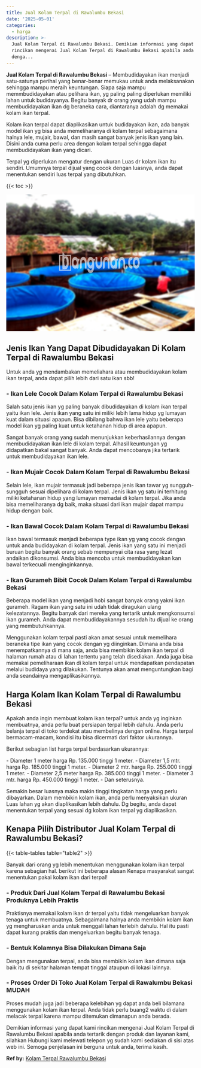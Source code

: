 ```yaml
---
title: Jual Kolam Terpal di Rawalumbu Bekasi
date: '2025-05-01'
categories:
  - harga
description: >-
  Jual Kolam Terpal di Rawalumbu Bekasi. Demikian informasi yang dapat kami
  rincikan mengenai Jual Kolam Terpal di Rawalumbu Bekasi apabila anda tertarik
  denga...
---
```


**Jual Kolam Terpal di Rawalumbu Bekasi** – Membudidayakan ikan menjadi satu-satunya perihal yang benar-benar memukau untuk anda melaksanakan sehingga mampu meraih keuntungan. Siapa saja mampu memmbudidayakan atau pelihara ikan, yg paling paling diperlukan memiliki lahan untuk budidayanya. Begitu banyak dr orang yang udah mampu membudidayakan ikan dg beraneka cara, diantaranya adalah dg memakai kolam ikan terpal.

Kolam ikan terpal dapat diaplikasikan untuk budidayakan ikan, ada banyak model ikan yg bisa anda memeliharanya di kolam terpal sebagaimana halnya lele, mujair, bawal, dan masih sangat banyak jenis ikan yang lain. Disini anda cuma perlu area dengan kolam terpal sehingga dapat membudidayakan ikan yang dicari.

Terpal yg diperlukan mengatur dengan ukuran Luas dr kolam ikan itu sendiri. Umumnya terpal dijual yang cocok dengan luasnya, anda dapat menentukan sendiri luas terpal yang dibutuhkan.

{{< toc >}}

![Jual Kolam Terpal di Rawalumbu Bekasi](/images/jual-kolam-terpal-37.png)

## Jenis Ikan Yang Dapat Dibudidayakan Di Kolam Terpal di Rawalumbu Bekasi

Untuk anda yg mendambakan memeliahara atau membudidayakan kolam ikan terpal, anda dapat pilih lebih dari satu ikan sbb!

### \- Ikan Lele Cocok Dalam Kolam Terpal di Rawalumbu Bekasi

Salah satu jenis ikan yg paling banyak dibudidayakan di kolam ikan terpal yaitu ikan lele. Jenis ikan yang satu ini miliki lebih lama hidup yg lumayan kuat dalam situasi apapun. Bisa dibilang bahwa ikan lele yaitu beberapa model ikan yg paling kuat untuk ketahanan hidup di area apapun.

Sangat banyak orang yang sudah menunjukkan keberhasilannya dengan membudidayakan ikan lele di kolam terpal. Alhasil keuntungan yg didapatkan bakal sangat banyak. Anda dapat mencobanya jika tertarik untuk membudidayakan ikan lele.

### \- Ikan Mujair Cocok Dalam Kolam Terpal di Rawalumbu Bekasi

Selain lele, ikan mujair termasuk jadi beberapa jenis ikan tawar yg sungguh-sungguh sesuai dipelihara di kolam terpal. Jenis ikan yg satu ini terhitung miliki ketahanan hidup yang lumayan memadai di kolam terpal. Jika anda bisa memeliharanya dg baik, maka situasi dari ikan mujair dapat mampu hidup dengan baik.

### \- Ikan Bawal Cocok Dalam Kolam Terpal di Rawalumbu Bekasi

Ikan bawal termasuk menjadi beberapa type ikan yg yang cocok dengan untuk anda budidayakan di kolam terpal. Jenis ikan yang satu ini menjadi buruan begitu banyak orang sebab mempunyai cita rasa yang lezat andaikan dikonsumsi. Anda bisa mencoba untuk membudidayakan kan bawal terkecuali menginginkannya.

### \- Ikan Gurameh Bibit Cocok Dalam Kolam Terpal di Rawalumbu Bekasi

Beberapa model ikan yang menjadi hobi sangat banyak orang yakni ikan gurameh. Ragam ikan yang satu ini udah tidak diragukan ulang kelezatannya. Begitu banyak dari mereka yang tertarik untuk mengkonsumsi ikan gurameh. Anda dapat membudidayakannya sesudah itu dijual ke orang yang membutuhkannya.

Menggunakan kolam terpal pasti akan amat sesuai untuk memelihara beraneka tipe ikan yang cocok dengan yg diinginkan. Dimana anda bisa menempatkannya di mana saja, anda bisa membikin kolam ikan terpal di halaman rumah atau di lahan tertentu yang telah disediakan. Anda juga bisa memakai pemeliharaan ikan di kolam terpal untuk mendapatkan pendapatan melalui budidaya yang dilakukan. Tentunya akan amat menguntungkan bagi anda seandainya mengaplikasikannya.

## Harga Kolam Ikan Kolam Terpal di Rawalumbu Bekasi

Apakah anda ingin membuat kolam ikan terpal? untuk anda yg inginkan membuatnya, anda perlu buat persiapan terpal lebih dahulu. Anda perlu belanja terpal di toko terdekat atau membelinya dengan online. Harga terpal bermacam-macam, kondisi itu bisa dicermati dari faktor ukurannya.

Berikut sebagian list harga terpal berdasarkan ukurannya:

\- Diameter 1 meter harga Rp. 135.000 tinggi 1 meter. - Diameter 1,5 mtr. harga Rp. 185.000 tinggi 1 meter. - Diameter 2 mtr. harga Rp. 255.000 tinggi 1 meter. - Diameter 2,5 meter harga Rp. 385.000 tinggi 1 meter. - Diameter 3 mtr. harga Rp. 450.000 tinggi 1 meter. - Dan seterusnya.

Semakin besar luasnya maka makin tinggi tingkatan harga yang perlu dibayarkan. Dalam membikin kolam ikan, anda perlu menyaksikan ukuran Luas lahan yg akan diaplikasikan lebih dahulu. Dg begitu, anda dapat menentukan terpal yang sesuai dg kolam ikan terpal yg diaplikasikan.

## Kenapa Pilih Distributor Jual Kolam Terpal di Rawalumbu Bekasi?

{{< table-tables table="table2" >}}

Banyak dari orang yg lebih menentukan menggunakan kolam ikan terpal karena sebagian hal. berikut ini beberapa alasan Kenapa masyarakat sangat menentukan pakai kolam ikan dari terpal!

### \- Produk Dari Jual Kolam Terpal di Rawalumbu Bekasi Produknya Lebih Praktis

Praktisnya memakai kolam ikan dr terpal yaitu tidak mengeluarkan banyak tenaga untuk membuatnya. Sebagaimana halnya anda membikin kolam ikan yg mengharuskan anda untuk menggali lahan terlebih dahulu. Hal itu pasti dapat kurang praktis dan mengeluarkan begitu banyak tenaga.

### \- Bentuk Kolamnya Bisa Dilakukan Dimana Saja

Dengan mengunakan terpal, anda bisa membikin kolam ikan dimana saja baik itu di sekitar halaman tempat tinggal ataupun di lokasi lainnya.

### \- Proses Order Di Toko Jual Kolam Terpal di Rawalumbu Bekasi MUDAH

Proses mudah juga jadi beberapa kelebihan yg dapat anda beli bilamana menggunakan kolam ikan terpal. Anda tidak perlu buang2 waktu di dalam melacak terpal karena mampu ditemukan dimanapun anda berada.

Demikian informasi yang dapat kami rincikan mengenai Jual Kolam Terpal di Rawalumbu Bekasi apabila anda tertarik dengan produk dan layanan kami, silahkan Hubungi kami melewati telepon yg sudah kami sediakan di sisi atas web ini. Semoga penjelasan ini berguna untuk anda, terima kasih.

**Ref by:** [Kolam Terpal Rawalumbu Bekasi](https://id.wikipedia.org/wiki/Kolam)
